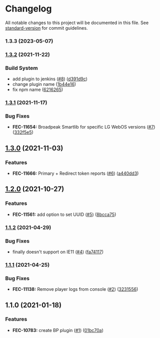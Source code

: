 # Changelog

All notable changes to this project will be documented in this file. See [standard-version](https://github.com/conventional-changelog/standard-version) for commit guidelines.

### 1.3.3 (2023-05-07)

### [1.3.2](https://github.com/kaltura/playkit-js-broadpeak-smartlib/compare/v1.3.1...v1.3.2) (2021-11-22)


### Build System

* add plugin to jenkins ([#8](https://github.com/kaltura/playkit-js-broadpeak-smartlib/issues/8)) ([d391d9c](https://github.com/kaltura/playkit-js-broadpeak-smartlib/commit/d391d9c7b1f59ab2eb09cebe6dfc53555d4cd720))
* change plugin name ([1b44e16](https://github.com/kaltura/playkit-js-broadpeak-smartlib/commit/1b44e16f83614246f62c0152f75847db073f9594))
* fix npm name ([6216265](https://github.com/kaltura/playkit-js-broadpeak-smartlib/commit/621626525e3cc5cf67e249fb8c4b6f8b739a1174))

### [1.3.1](https://github.com/kaltura/playkit-js-broadpeak-smartlib/compare/v1.3.0...v1.3.1) (2021-11-17)


### Bug Fixes

* **FEC-11654:** Broadpeak Smartlib for specific LG WebOS versions ([#7](https://github.com/kaltura/playkit-js-broadpeak-smartlib/issues/7)) ([332f5e5](https://github.com/kaltura/playkit-js-broadpeak-smartlib/commit/332f5e58cf137fa994dbf81f98acc0f613ac4d32))

## [1.3.0](https://github.com/kaltura/playkit-js-broadpeak-smartlib/compare/v1.2.0...v1.3.0) (2021-11-03)


### Features

* **FEC-11666:** Primary + Redirect token reports ([#6](https://github.com/kaltura/playkit-js-broadpeak-smartlib/issues/6)) ([a440dd3](https://github.com/kaltura/playkit-js-broadpeak-smartlib/commit/a440dd31582b7973e8b79d957f8c1abcbc549c7b))

## [1.2.0](https://github.com/kaltura/playkit-js-broadpeak-smartlib/compare/v1.1.2...v1.2.0) (2021-10-27)


### Features

* **FEC-11561:** add option to set UUID ([#5](https://github.com/kaltura/playkit-js-broadpeak-smartlib/issues/5)) ([8bcca75](https://github.com/kaltura/playkit-js-broadpeak-smartlib/commit/8bcca75e8ddcdd7f668c962711f8b42101524f6a))

### [1.1.2](https://github.com/kaltura/playkit-js-broadpeak-smartlib/compare/v1.1.1...v1.1.2) (2021-04-29)


### Bug Fixes

* finally doesn't support on IE11 ([#4](https://github.com/kaltura/playkit-js-broadpeak-smartlib/issues/4)) ([fa74117](https://github.com/kaltura/playkit-js-broadpeak-smartlib/commit/fa74117e79f879e2db21136e4f47d0d92fb2e40b))

### [1.1.1](https://github.com/kaltura/playkit-js-broadpeak-smartlib/compare/v1.1.0...v1.1.1) (2021-04-25)


### Bug Fixes

* **FEC-11138:** Remove player logs from console ([#2](https://github.com/kaltura/playkit-js-broadpeak-smartlib/issues/2)) ([3231556](https://github.com/kaltura/playkit-js-broadpeak-smartlib/commit/3231556b21b25d248e996c9b142db34b142491c7))

## 1.1.0 (2021-01-18)


### Features

* **FEC-10783:** create BP plugin ([#1](https://github.com/kaltura/playkit-js-broadpeak-smartlib/issues/1)) ([01bc70a](https://github.com/kaltura/playkit-js-broadpeak-smartlib/commit/01bc70a61ccebf9a996d5942eeb2d5d05c370d3c))

